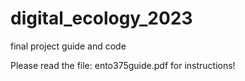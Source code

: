 # digital_ecology_2023
final project guide and code 

Please read the file: ento375guide.pdf for instructions! 
